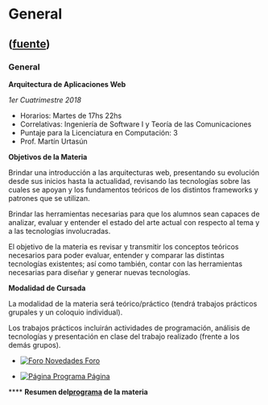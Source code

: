 # General
([fuente](https://campus.exactas.uba.ar/course/view.php?id=1060))
---
### General

 **Arquitectura de Aplicaciones Web**

_1er Cuatrimestre 2018_

  - Horarios: Martes de 17hs 22hs
  - Correlativas: Ingeniería de Software I y Teoría de las Comunicaciones
  - Puntaje para la Licenciatura en Computación: 3
  - Prof. Martín Urtasún

**Objetivos de la Materia**

Brindar una introducción a las arquitecturas web, presentando su evolución
desde sus inicios hasta la actualidad, revisando las tecnologías sobre las
cuales se apoyan y los fundamentos teóricos de los distintos frameworks y
patrones que se utilizan.

Brindar las herramientas necesarias para que los alumnos sean capaces de
analizar, evaluar y entender el estado del arte actual con respecto al tema y
a las tecnologías involucradas.

El objetivo de la materia es revisar y transmitir los conceptos teóricos
necesarios para poder evaluar, entender y comparar las distintas tecnologías
existentes; así como también, contar con las herramientas necesarias para
diseñar y generar nuevas tecnologías.

**Modalidad de Cursada**

La modalidad de la materia será teórico/práctico (tendrá trabajos prácticos
grupales y un coloquio individual).

Los trabajos prácticos incluirán actividades de programación, análisis de
tecnologías y presentación en clase del trabajo realizado (frente a los demás
grupos).

  - [![Foro](https://campus.exactas.uba.ar/theme/image.php/magazine/forum/1462913092/icon) Novedades Foro](https://campus.exactas.uba.ar/mod/forum/view.php?id=54828)

  - [![Página](https://campus.exactas.uba.ar/theme/image.php/magazine/page/1462913092/icon) Programa Página](https://campus.exactas.uba.ar/mod/page/view.php?id=58922)

 **** **Resumen
del[programa](https://campus.exactas.uba.ar/mod/page/view.php?id=58922
"Programa") de la materia**

